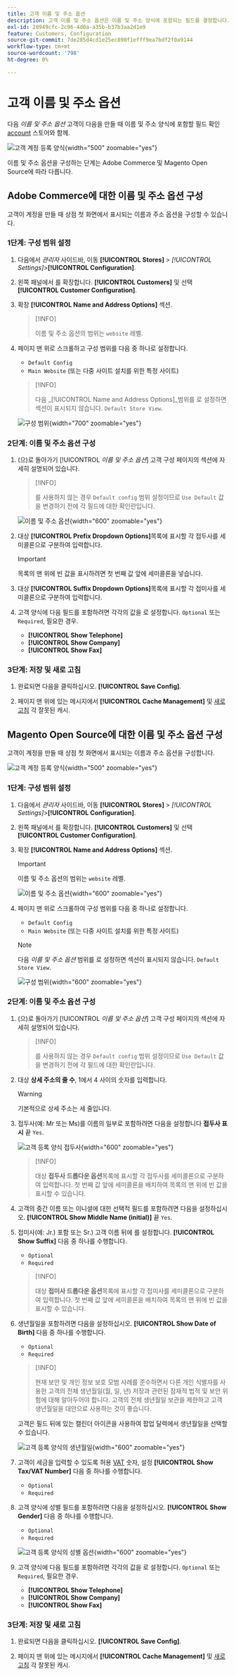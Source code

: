 ```yaml
---
title: 고객 이름 및 주소 옵션
description: 고객 이름 및 주소 옵션은 이름 및 주소 양식에 포함되는 필드를 결정합니다.
exl-id: 28949cfc-2c96-4d0a-a35b-b37b3aa2d1e9
feature: Customers, Configuration
source-git-commit: 7de285d4cd1e25ec890f1efff9ea7bdf2f0a9144
workflow-type: tm+mt
source-wordcount: '798'
ht-degree: 0%

---
```


# 고객 이름 및 주소 옵션

다음 _이름 및 주소 옵션_ 고객이 다음을 만들 때 이름 및 주소 양식에 포함할 필드 확인 [account](../customers/account-create.md) 스토어와 함께.

![고객 계정 등록 양식](assets/storefront-customer-account-address-book.png){width="500" zoomable="yes"}

이름 및 주소 옵션을 구성하는 단계는 Adobe Commerce 및 Magento Open Source에 따라 다릅니다.

## Adobe Commerce에 대한 이름 및 주소 옵션 구성

고객이 계정을 만들 때 상점 첫 화면에서 표시되는 이름과 주소 옵션을 구성할 수 있습니다.

### 1단계: 구성 범위 설정

1. 다음에서 _관리자_ 사이드바, 이동 **[!UICONTROL Stores]** > _[!UICONTROL Settings]_>**[!UICONTROL Configuration]**.

1. 왼쪽 패널에서 를 확장합니다. **[!UICONTROL Customers]** 및 선택 **[!UICONTROL Customer Configuration]**.

1. 확장 **[!UICONTROL Name and Address Options]** 섹션.

   >[!INFO]
   >
   >이름 및 주소 옵션의 범위는 `website` 레벨.

1. 페이지 맨 위로 스크롤하고 구성 범위를 다음 중 하나로 설정합니다.

   - `Default Config`
   - `Main Website` (또는 다중 사이트 설치를 위한 특정 사이트)

   >[!INFO]
   >
   >다음 _[!UICONTROL Name and Address Options]_범위를 로 설정하면 섹션이 표시되지 않습니다. `Default Store View`.

   ![구성 범위](assets/customer-configuration-scope-ee.png){width="700" zoomable="yes"}

### 2단계: 이름 및 주소 옵션 구성

1. (으)로 돌아가기 [!UICONTROL _이름 및 주소 옵션_] 고객 구성 페이지의 섹션에 자세히 설명되어 있습니다.

   >[!INFO]
   >
   > 를 사용하지 않는 경우 `Default config` 범위 설정이므로 `Use Default` 값을 변경하기 전에 각 필드에 대한 확인란입니다.

   ![이름 및 주소 옵션](../configuration-reference/customers/assets/customer-configuration-name-address-options-ee.png){width="600" zoomable="yes"}

1. 대상 **[!UICONTROL Prefix Dropdown Options]**&#x200B;목록에 표시할 각 접두사를 세미콜론으로 구분하여 입력합니다.

   >[!IMPORTANT]
   >
   >목록의 맨 위에 빈 값을 표시하려면 첫 번째 값 앞에 세미콜론을 넣습니다.

1. 대상 **[!UICONTROL Suffix Dropdown Options]**&#x200B;목록에 표시할 각 접미사를 세미콜론으로 구분하여 입력합니다.

1. 고객 양식에 다음 필드를 포함하려면 각각의 값을 로 설정합니다. `Optional` 또는 `Required`, 필요한 경우.

   - **[!UICONTROL Show Telephone]**
   - **[!UICONTROL Show Company]**
   - **[!UICONTROL Show Fax]**

### 3단계: 저장 및 새로 고침

1. 완료되면 다음을 클릭하십시오. **[!UICONTROL Save Config]**.

1. 페이지 맨 위에 있는 메시지에서 **[!UICONTROL Cache Management]** 및 [새로 고침](../systems/cache-management.md) 각 잘못된 캐시.

## Magento Open Source에 대한 이름 및 주소 옵션 구성

고객이 계정을 만들 때 상점 첫 화면에서 표시되는 이름과 주소 옵션을 구성합니다.

![고객 계정 등록 양식](assets/storefront-customer-account-signup.png){width="500" zoomable="yes"}

### 1단계: 구성 범위 설정

1. 다음에서 _관리자_ 사이드바, 이동 **[!UICONTROL Stores]** > _[!UICONTROL Settings]_>**[!UICONTROL Configuration]**.

1. 왼쪽 패널에서 를 확장합니다. **[!UICONTROL Customers]** 및 선택 **[!UICONTROL Customer Configuration]**.

1. 확장 **[!UICONTROL Name and Address Options]** 섹션.

   >[!IMPORTANT]
   >
   > 이름 및 주소 옵션의 범위는 `website` 레벨.

   ![이름 및 주소 옵션](../configuration-reference/customers/assets/customer-configuration-name-address-options-ce.png){width="600" zoomable="yes"}

1. 페이지 맨 위로 스크롤하여 구성 범위를 다음 중 하나로 설정합니다.

   - `Default Config`
   - `Main Website` (또는 다중 사이트 설치를 위한 특정 사이트)

   >[!NOTE]
   >
   >다음 _이름 및 주소 옵션_ 범위를 로 설정하면 섹션이 표시되지 않습니다. `Default Store View`.

   ![구성 범위](assets/configuration-scope.png){width="600" zoomable="yes"}

### 2단계: 이름 및 주소 옵션 구성

1. (으)로 돌아가기 [!UICONTROL _이름 및 주소 옵션_] 고객 구성 페이지의 섹션에 자세히 설명되어 있습니다.

   >[!INFO]
   >
   >를 사용하지 않는 경우 `Default config` 범위 설정이므로 `Use Default` 값을 변경하기 전에 각 필드에 대한 확인란입니다.

1. 대상 **상세 주소의 줄 수**, 1에서 4 사이의 숫자를 입력합니다.

   >[!WARNING]
   >
   >기본적으로 상세 주소는 세 줄입니다.

1. 접두사(예: Mr 또는 Ms)를 이름의 일부로 포함하려면 다음을 설정합니다 **접두사 표시** 끝 `Yes`.

   ![고객 등록 양식 접두사](assets/storefront-customer-account-prefix.png){width="600" zoomable="yes"}

   >[!INFO]
   >
   >대상 **접두사 드롭다운 옵션**&#x200B;목록에 표시할 각 접두사를 세미콜론으로 구분하여 입력합니다. 첫 번째 값 앞에 세미콜론을 배치하여 목록의 맨 위에 빈 값을 표시할 수 있습니다.

1. 고객의 중간 이름 또는 이니셜에 대한 선택적 필드를 포함하려면 다음을 설정하십시오. **[!UICONTROL Show Middle Name (initial)]** 끝 `Yes`.

1. 접미사(예: Jr.) 포함 또는 Sr.) 고객 이름 뒤에 를 설정합니다. **[!UICONTROL Show Suffix]** 다음 중 하나를 수행합니다.

   - `Optional`
   - `Required`

   >[!INFO]
   >
   >대상 **접미사 드롭다운 옵션**&#x200B;목록에 표시할 각 접미사를 세미콜론으로 구분하여 입력합니다. 첫 번째 값 앞에 세미콜론을 배치하여 목록의 맨 위에 빈 값을 표시할 수 있습니다.

1. 생년월일을 포함하려면 다음을 설정하십시오. **[!UICONTROL Show Date of Birth]** 다음 중 하나를 수행합니다.

   - `Optional`
   - `Required`

   >[!INFO]
   >
   >현재 보안 및 개인 정보 보호 모범 사례를 준수하면서 다른 개인 식별자를 사용한 고객의 전체 생년월일(월, 일, 년) 저장과 관련된 잠재적 법적 및 보안 위험에 대해 알아두어야 합니다. 고객의 전체 생년월일 보관을 제한하고 고객 생년월일을 대안으로 사용하는 것이 좋습니다.

   고객은 필드 뒤에 있는 캘린더 아이콘을 사용하여 팝업 달력에서 생년월일을 선택할 수 있습니다.

   ![고객 등록 양식의 생년월일](assets/storefront-customer-account-date-of-birth.png){width="600" zoomable="yes"}

1. 고객이 세금을 입력할 수 있도록 허용 [VAT](../stores-purchase/vat.md) 숫자, 설정 **[!UICONTROL Show Tax/VAT Number]** 다음 중 하나를 수행합니다.

   - `Optional`
   - `Required`

1. 고객 양식에 성별 필드를 포함하려면 다음을 설정하십시오. **[!UICONTROL Show Gender]** 다음 중 하나를 수행합니다.

   - `Optional`
   - `Required`

   ![고객 등록 양식의 성별 옵션](assets/storefront-customer-account-gender.png){width="600" zoomable="yes"}

1. 고객 양식에 다음 필드를 포함하려면 각각의 값을 로 설정합니다. `Optional` 또는 `Required`, 필요한 경우.

   - **[!UICONTROL Show Telephone]**
   - **[!UICONTROL Show Company]**
   - **[!UICONTROL Show Fax]**

### 3단계: 저장 및 새로 고침

1. 완료되면 다음을 클릭하십시오. **[!UICONTROL Save Config]**.

1. 페이지 맨 위에 있는 메시지에서 **[!UICONTROL Cache Management]** 및 [새로 고침](../systems/cache-management.md) 각 잘못된 캐시.

